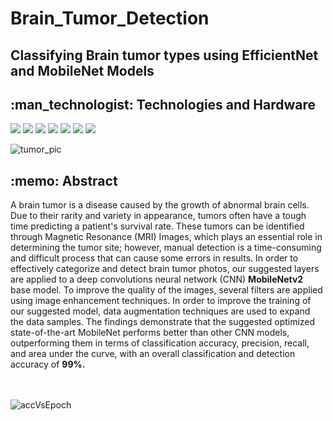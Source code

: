 # Brain_Tumor_Detection
## Classifying Brain tumor types using EfficientNet and MobileNet Models

<h2>:man_technologist:  Technologies and Hardware</h2>
<img src="https://img.shields.io/badge/Python-14354C?style=for-the-badge&logo=python&logoColor=white"/> <img src="https://img.shields.io/badge/OpenCV-0099E5?style=for-the-badge&logo=opencv&logoColor=white"/> <img src="https://img.shields.io/badge/Raspberry Pi-C51A4A?style=for-the-badge&logo=Raspberry-Pi&logoColor=white"/> <img src="https://img.shields.io/badge/TensorFlow-FF6F00?style=for-the-badge&logo=tensorflow&logoColor=white"/> <img src="https://img.shields.io/badge/Google Colab-F9AB00?style=for-the-badge&logo=Google-Colab&logoColor=white"/> <img src="https://img.shields.io/badge/Jupyter-F37626?style=for-the-badge&logo=jupyter&logoColor=white"/> <img src="https://img.shields.io/badge/PyCharm-76B900?style=for-the-badge&logo=pycharm&logoColor=white"/>


![tumor_pic](https://github.com/sachinjaat98/Brain_Tumor_Detection/assets/56782045/8d4515dc-135b-4bc8-8ace-5dd4ee8345b7)

<h2>:memo:  Abstract</h2>
A brain tumor is a disease caused by the growth of abnormal brain cells. Due to their rarity and variety in appearance, tumors often have a tough time predicting a patient's survival rate. These tumors can be identified through Magnetic Resonance (MRI) Images, which plays an essential role in determining the tumor site; however, manual detection is a time-consuming and difficult process that can cause some errors in results. In order to effectively categorize and detect brain tumor photos, our suggested layers are applied to a deep convolutions neural network (CNN) <b>MobileNetv2</b> base model. To improve the quality of the images, several filters are applied using image enhancement techniques. In order to improve the training of our suggested model, data augmentation techniques are used to expand the data samples. The findings demonstrate that the suggested optimized state-of-the-art MobileNet performs better than other CNN models, outperforming them in terms of classification accuracy, precision, recall, and area under the curve, with an overall classification and detection accuracy of <b>99%.</b>

<br></br>
![accVsEpoch](https://github.com/sachinjaat98/Brain_Tumor_Detection/assets/56782045/3a079559-e051-4b19-b972-3dc27ffee50e)
